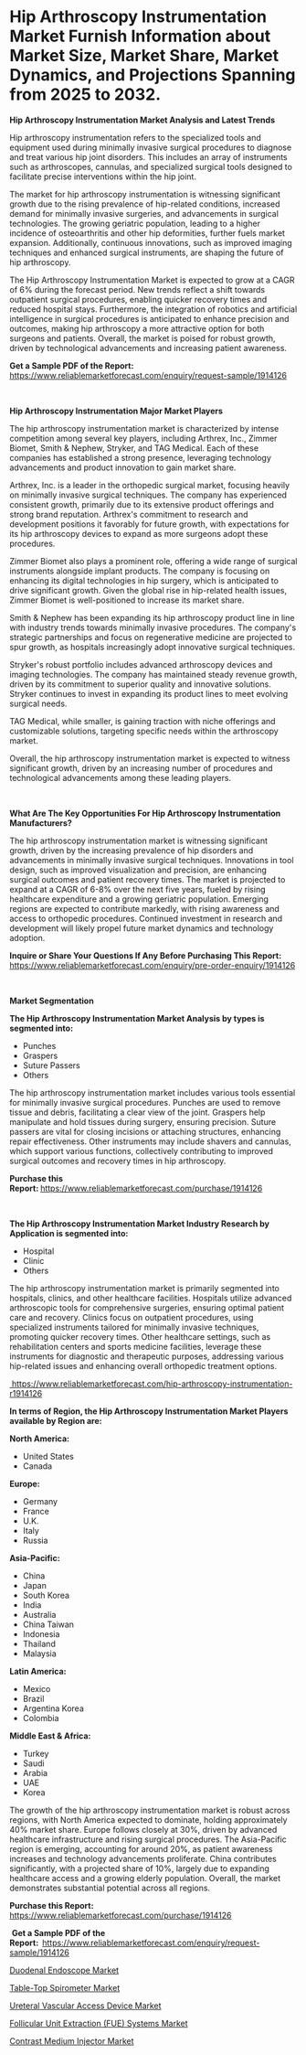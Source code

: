 <p><h1>Hip Arthroscopy Instrumentation Market Furnish Information about Market Size, Market Share, Market Dynamics, and Projections Spanning from 2025 to 2032.</h1></p><p><strong>Hip Arthroscopy Instrumentation Market Analysis and Latest Trends</strong></p>
<p><p>Hip arthroscopy instrumentation refers to the specialized tools and equipment used during minimally invasive surgical procedures to diagnose and treat various hip joint disorders. This includes an array of instruments such as arthroscopes, cannulas, and specialized surgical tools designed to facilitate precise interventions within the hip joint.</p><p>The market for hip arthroscopy instrumentation is witnessing significant growth due to the rising prevalence of hip-related conditions, increased demand for minimally invasive surgeries, and advancements in surgical technologies. The growing geriatric population, leading to a higher incidence of osteoarthritis and other hip deformities, further fuels market expansion. Additionally, continuous innovations, such as improved imaging techniques and enhanced surgical instruments, are shaping the future of hip arthroscopy.</p><p>The Hip Arthroscopy Instrumentation Market is expected to grow at a CAGR of 6% during the forecast period. New trends reflect a shift towards outpatient surgical procedures, enabling quicker recovery times and reduced hospital stays. Furthermore, the integration of robotics and artificial intelligence in surgical procedures is anticipated to enhance precision and outcomes, making hip arthroscopy a more attractive option for both surgeons and patients. Overall, the market is poised for robust growth, driven by technological advancements and increasing patient awareness.</p></p>
<p><strong>Get a Sample PDF of the Report:&nbsp;</strong> <a href="https://www.reliablemarketforecast.com/enquiry/request-sample/1914126?utm_campaign=1897&utm_medium=2&utm_source=Github&utm_content=ia&utm_term=05032025&utm_id=hip-arthroscopy-instrumentation">https://www.reliablemarketforecast.com/enquiry/request-sample/1914126</a></p>
<p>&nbsp;</p>
<p><strong>Hip Arthroscopy Instrumentation Major Market Players</strong></p>
<p><p>The hip arthroscopy instrumentation market is characterized by intense competition among several key players, including Arthrex, Inc., Zimmer Biomet, Smith & Nephew, Stryker, and TAG Medical. Each of these companies has established a strong presence, leveraging technology advancements and product innovation to gain market share.</p><p>Arthrex, Inc. is a leader in the orthopedic surgical market, focusing heavily on minimally invasive surgical techniques. The company has experienced consistent growth, primarily due to its extensive product offerings and strong brand reputation. Arthrex's commitment to research and development positions it favorably for future growth, with expectations for its hip arthroscopy devices to expand as more surgeons adopt these procedures.</p><p>Zimmer Biomet also plays a prominent role, offering a wide range of surgical instruments alongside implant products. The company is focusing on enhancing its digital technologies in hip surgery, which is anticipated to drive significant growth. Given the global rise in hip-related health issues, Zimmer Biomet is well-positioned to increase its market share.</p><p>Smith & Nephew has been expanding its hip arthroscopy product line in line with industry trends towards minimally invasive procedures. The company's strategic partnerships and focus on regenerative medicine are projected to spur growth, as hospitals increasingly adopt innovative surgical techniques.</p><p>Stryker's robust portfolio includes advanced arthroscopy devices and imaging technologies. The company has maintained steady revenue growth, driven by its commitment to superior quality and innovative solutions. Stryker continues to invest in expanding its product lines to meet evolving surgical needs.</p><p>TAG Medical, while smaller, is gaining traction with niche offerings and customizable solutions, targeting specific needs within the arthroscopy market.</p><p>Overall, the hip arthroscopy instrumentation market is expected to witness significant growth, driven by an increasing number of procedures and technological advancements among these leading players.</p></p>
<p>&nbsp;</p>
<p><strong>What Are The Key Opportunities For Hip Arthroscopy Instrumentation Manufacturers?</strong></p>
<p><p>The hip arthroscopy instrumentation market is witnessing significant growth, driven by the increasing prevalence of hip disorders and advancements in minimally invasive surgical techniques. Innovations in tool design, such as improved visualization and precision, are enhancing surgical outcomes and patient recovery times. The market is projected to expand at a CAGR of 6-8% over the next five years, fueled by rising healthcare expenditure and a growing geriatric population. Emerging regions are expected to contribute markedly, with rising awareness and access to orthopedic procedures. Continued investment in research and development will likely propel future market dynamics and technology adoption.</p></p>
<p><strong>Inquire or Share Your Questions If Any Before Purchasing This Report:</strong> <a href="https://www.reliablemarketforecast.com/enquiry/pre-order-enquiry/1914126?utm_campaign=1897&utm_medium=2&utm_source=Github&utm_content=ia&utm_term=05032025&utm_id=hip-arthroscopy-instrumentation">https://www.reliablemarketforecast.com/enquiry/pre-order-enquiry/1914126</a></p>
<p>&nbsp;</p>
<p><strong>Market Segmentation</strong></p>
<p><strong>The Hip Arthroscopy Instrumentation Market Analysis by types is segmented into:</strong></p>
<p><ul><li>Punches</li><li>Graspers</li><li>Suture Passers</li><li>Others</li></ul></p>
<p><p>The hip arthroscopy instrumentation market includes various tools essential for minimally invasive surgical procedures. Punches are used to remove tissue and debris, facilitating a clear view of the joint. Graspers help manipulate and hold tissues during surgery, ensuring precision. Suture passers are vital for closing incisions or attaching structures, enhancing repair effectiveness. Other instruments may include shavers and cannulas, which support various functions, collectively contributing to improved surgical outcomes and recovery times in hip arthroscopy.</p></p>
<p><strong>Purchase this Report:&nbsp;</strong><a href="https://www.reliablemarketforecast.com/purchase/1914126?utm_campaign=1897&utm_medium=2&utm_source=Github&utm_content=ia&utm_term=05032025&utm_id=hip-arthroscopy-instrumentation">https://www.reliablemarketforecast.com/purchase/1914126</a></p>
<p>&nbsp;</p>
<p><strong>The Hip Arthroscopy Instrumentation Market Industry Research by Application is segmented into:</strong></p>
<p><ul><li>Hospital</li><li>Clinic</li><li>Others</li></ul></p>
<p><p>The hip arthroscopy instrumentation market is primarily segmented into hospitals, clinics, and other healthcare facilities. Hospitals utilize advanced arthroscopic tools for comprehensive surgeries, ensuring optimal patient care and recovery. Clinics focus on outpatient procedures, using specialized instruments tailored for minimally invasive techniques, promoting quicker recovery times. Other healthcare settings, such as rehabilitation centers and sports medicine facilities, leverage these instruments for diagnostic and therapeutic purposes, addressing various hip-related issues and enhancing overall orthopedic treatment options.</p></p>
<p><a href="https://www.reliablemarketforecast.com/hip-arthroscopy-instrumentation-r1914126?utm_campaign=1897&utm_medium=2&utm_source=Github&utm_content=ia&utm_term=05032025&utm_id=hip-arthroscopy-instrumentation">&nbsp;https://www.reliablemarketforecast.com/hip-arthroscopy-instrumentation-r1914126</a></p>
<p><strong>In terms of Region, the Hip Arthroscopy Instrumentation Market Players available by Region are:</strong></p>
<p>
    <p> <strong> North America: </strong>
        <ul>
            <li>United States</li>
            <li>Canada</li>
        </ul>
        </p> 
    <p> <strong> Europe: </strong>
        <ul>
            <li>Germany</li>
            <li>France</li>
            <li>U.K.</li>
            <li>Italy</li>
            <li>Russia</li>
        </ul>
        </p> 
    <p> <strong> Asia-Pacific: </strong>
        <ul>
            <li>China</li>
            <li>Japan</li>
            <li>South Korea</li>
            <li>India</li>
            <li>Australia</li>
            <li>China Taiwan</li>
            <li>Indonesia</li>
            <li>Thailand</li>
            <li>Malaysia</li>
        </ul>
        </p> 
    <p> <strong> Latin America: </strong>
        <ul>
            <li>Mexico</li>
            <li>Brazil</li>
            <li>Argentina Korea</li>
            <li>Colombia</li>
        </ul>
        </p> 
    <p> <strong> Middle East & Africa: </strong>
        <ul>
            <li>Turkey</li>
            <li>Saudi</li>
            <li>Arabia</li>
            <li>UAE</li>
            <li>Korea</li>
        </ul>
    </p>
    </p>
<p><p>The growth of the hip arthroscopy instrumentation market is robust across regions, with North America expected to dominate, holding approximately 40% market share. Europe follows closely at 30%, driven by advanced healthcare infrastructure and rising surgical procedures. The Asia-Pacific region is emerging, accounting for around 20%, as patient awareness increases and technology advancements proliferate. China contributes significantly, with a projected share of 10%, largely due to expanding healthcare access and a growing elderly population. Overall, the market demonstrates substantial potential across all regions.</p></p>
<p><strong>Purchase this Report: </strong><a href="https://www.reliablemarketforecast.com/purchase/1914126?utm_campaign=1897&utm_medium=2&utm_source=Github&utm_content=ia&utm_term=05032025&utm_id=hip-arthroscopy-instrumentation">https://www.reliablemarketforecast.com/purchase/1914126</a></p>
<p>&nbsp;<strong>Get a Sample PDF of the Report:&nbsp;&nbsp;</strong><a href="https://www.reliablemarketforecast.com/enquiry/request-sample/1914126?utm_campaign=1897&utm_medium=2&utm_source=Github&utm_content=ia&utm_term=05032025&utm_id=hip-arthroscopy-instrumentation">https://www.reliablemarketforecast.com/enquiry/request-sample/1914126</a></p>
<p><strong></strong></p>
<p><p><a href="https://github.com/rwanjamiul/Market-Research-Report-List-1/blob/main/duodenal-endoscope-market.md?utm_campaign=1897&utm_medium=2&utm_source=Github&utm_content=ia&utm_term=05032025&utm_id=hip-arthroscopy-instrumentation">Duodenal Endoscope Market</a></p><p><a href="https://github.com/safatabhee/Market-Research-Report-List-1/blob/main/table-top-spirometer-market.md?utm_campaign=1897&utm_medium=2&utm_source=Github&utm_content=ia&utm_term=05032025&utm_id=hip-arthroscopy-instrumentation">Table-Top Spirometer Market</a></p><p><a href="https://github.com/rndwazeri/Market-Research-Report-List-1/blob/main/ureteral-vascular-access-device-market.md?utm_campaign=1897&utm_medium=2&utm_source=Github&utm_content=ia&utm_term=05032025&utm_id=hip-arthroscopy-instrumentation">Ureteral Vascular Access Device Market</a></p><p><a href="https://github.com/sivyerloucks/Market-Research-Report-List-1/blob/main/follicular-unit-extraction-fue-systems-market.md?utm_campaign=1897&utm_medium=2&utm_source=Github&utm_content=ia&utm_term=05032025&utm_id=hip-arthroscopy-instrumentation">Follicular Unit Extraction (FUE) Systems Market</a></p><p><a href="https://github.com/resiebustin/Market-Research-Report-List-1/blob/main/contrast-medium-injector-market.md?utm_campaign=1897&utm_medium=2&utm_source=Github&utm_content=ia&utm_term=05032025&utm_id=hip-arthroscopy-instrumentation">Contrast Medium Injector Market</a></p></p>